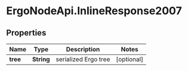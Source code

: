 # ErgoNodeApi.InlineResponse2007

## Properties

Name | Type | Description | Notes
------------ | ------------- | ------------- | -------------
**tree** | **String** | serialized Ergo tree | [optional] 


